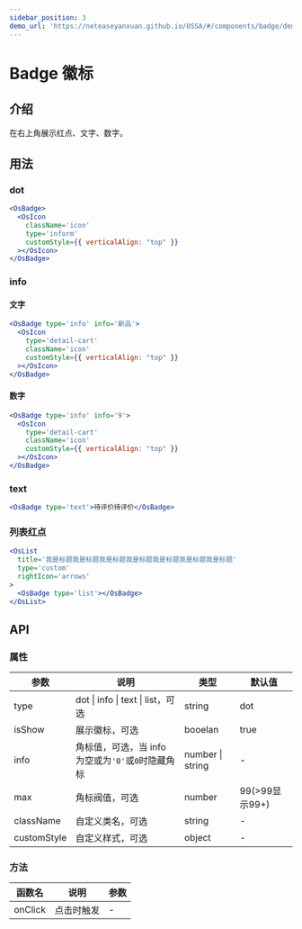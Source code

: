 ```yaml
---
sidebar_position: 3
demo_url: 'https://neteaseyanxuan.github.io/OSSA/#/components/badge/demo/index'
---
```


# Badge 徽标

## 介绍
在右上角展示红点、文字、数字。

## 用法
### dot
```jsx
<OsBadge> 
  <OsIcon
    className='icon'
    type='inform'
    customStyle={{ verticalAlign: "top" }}
  ></OsIcon>
</OsBadge>
```
### info

#### 文字
```jsx
<OsBadge type='info' info='新品'>
  <OsIcon
    type='detail-cart'
    className='icon'
    customStyle={{ verticalAlign: "top" }}
  ></OsIcon>
</OsBadge>
```
#### 数字
```jsx
<OsBadge type='info' info='9'>
  <OsIcon
    type='detail-cart'
    className='icon'
    customStyle={{ verticalAlign: "top" }}
  ></OsIcon>
</OsBadge>
```
### text
```jsx
<OsBadge type='text'>待评价待评价</OsBadge>
```
### 列表红点
```jsx
<OsList
  title='我是标题我是标题我是标题我是标题我是标题我是标题我是标题'
  type='custom'
  rightIcon='arrows'
>
  <OsBadge type='list'></OsBadge>
</OsList>
```



## API
### 属性
|参数|说明|类型|默认值|
|------|------|------|------|
|type|dot \| info \| text \| list，可选|string|dot|
|isShow|展示徽标，可选|booelan|true|
|info|角标值，可选，当 info 为空或为`'0'`或`0`时隐藏角标|number \| string|-|
|max|角标阀值，可选|number|99\(\>99显示99\+\)|
|className|自定义类名，可选|string|-|
|customStyle|自定义样式，可选|object|-|


### 方法
|函数名|说明|参数|
|------|------|------|
|onClick|点击时触发|-|

